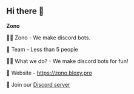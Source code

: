 ## Hi there 👋



**Zono**

🙋‍♀️ Zono - We make discord bots.
 
🌈 Team - Less than 5 people
 
👩‍💻 What we do? - We make discord bots for fun!
 
🍿 Website - https://zono.bloxy.pro
 
🧙 Join our [Discord server](https://zono.bloxy.pro/server)
